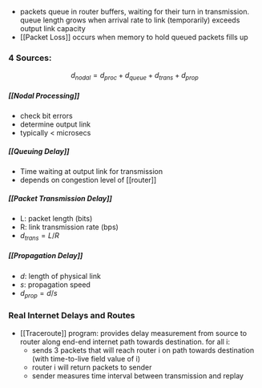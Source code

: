 - packets queue in router buffers, waiting for their turn in transmission. queue length grows when arrival rate to link (temporarily) exceeds output link capacity
- [[Packet Loss]] occurs when memory to hold queued packets fills up

### 4 Sources:
$$ d_{nodal} = d_{proc} + d_{queue} + d_{trans} + d_{prop} $$
##### [[Nodal Processing]]
- check bit errors
- determine output link
- typically < microsecs
##### [[Queuing Delay]]
- Time waiting at output link for transmission
- depends on congestion level of [[router]]
##### [[Packet Transmission Delay]]
- L: packet length (bits)
- R: link transmission rate (bps)
- $d_{trans} = L/R$

##### [[Propagation Delay]]
- $d$: length of physical link
- $s$: propagation speed
- $d_{prop} = d/s$

### Real Internet Delays and Routes
- [[Traceroute]] program: provides delay measurement from source to router along end-end internet path towards destination. for all i:
	- sends 3 packets that will reach router i on path towards destination (with time-to-live field value of i)
	- router i will return packets to sender
	- sender measures time interval between transmission and replay
